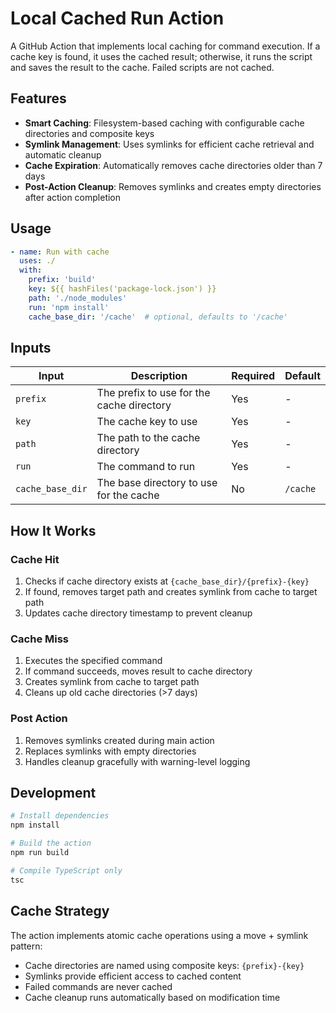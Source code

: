 # Local Cached Run Action

A GitHub Action that implements local caching for command execution. If a cache key is found, it uses the cached result; otherwise, it runs the script and saves the result to the cache. Failed scripts are not cached.

## Features

- **Smart Caching**: Filesystem-based caching with configurable cache directories and composite keys
- **Symlink Management**: Uses symlinks for efficient cache retrieval and automatic cleanup
- **Cache Expiration**: Automatically removes cache directories older than 7 days
- **Post-Action Cleanup**: Removes symlinks and creates empty directories after action completion

## Usage

```yaml
- name: Run with cache
  uses: ./
  with:
    prefix: 'build'
    key: ${{ hashFiles('package-lock.json') }}
    path: './node_modules'
    run: 'npm install'
    cache_base_dir: '/cache'  # optional, defaults to '/cache'
```

## Inputs

| Input | Description | Required | Default |
|-------|-------------|----------|---------|
| `prefix` | The prefix to use for the cache directory | Yes | - |
| `key` | The cache key to use | Yes | - |
| `path` | The path to the cache directory | Yes | - |
| `run` | The command to run | Yes | - |
| `cache_base_dir` | The base directory to use for the cache | No | `/cache` |

## How It Works

### Cache Hit
1. Checks if cache directory exists at `{cache_base_dir}/{prefix}-{key}`
2. If found, removes target path and creates symlink from cache to target path
3. Updates cache directory timestamp to prevent cleanup

### Cache Miss
1. Executes the specified command
2. If command succeeds, moves result to cache directory
3. Creates symlink from cache to target path
4. Cleans up old cache directories (>7 days)

### Post Action
1. Removes symlinks created during main action
2. Replaces symlinks with empty directories
3. Handles cleanup gracefully with warning-level logging

## Development

```bash
# Install dependencies
npm install

# Build the action
npm run build

# Compile TypeScript only
tsc
```

## Cache Strategy

The action implements atomic cache operations using a move + symlink pattern:
- Cache directories are named using composite keys: `{prefix}-{key}`
- Symlinks provide efficient access to cached content
- Failed commands are never cached
- Cache cleanup runs automatically based on modification time